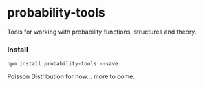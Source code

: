# probability-tools
Tools for working with probability functions, structures and theory.
### Install
    npm install probability-tools --save


Poisson Distribution for now... more to come.

